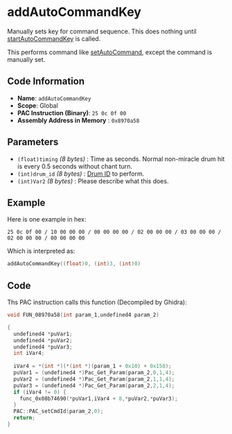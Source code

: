 # addAutoCommandKey

Manually sets key for command sequence. This does nothing until [startAutoCommandKey](./startautocommandkey.md) is called.

This performs command like [setAutoCommand](./setautocommand.md), except the command is manually set.

## Code Information

- **Name**: `addAutoCommandKey`
- **Scope**: Global
- **PAC Instruction (Binary)**: `25 0c 0f 00`
- **Assembly Address in Memory** : `0x8970a58`

## Parameters

- `(float)timing` *(8 bytes)* : Time as seconds. Normal non-miracle drum hit is every 0.5 seconds without chant turn.
- `(int)drum_id` *(8 bytes)* : [Drum ID](./guide/reference-table.md#drum-ids) to perform.
- `(int)Var2` *(8 bytes)* : Please describe what this does.

## Example

Here is one example in hex:

```25 0c 0f 00 / 10 00 00 00 / 00 00 00 00 / 02 00 00 00 / 03 00 00 00 / 02 00 00 00 / 00 00 00 00```

Which is interpreted as:

```c
addAutoCommandKey((float)0, (int)3, (int)0)
```

## Code

Ths PAC instruction calls this function (Decompiled by Ghidra):

```c
void FUN_08970a58(int param_1,undefined4 param_2)

{
  undefined4 *puVar1;
  undefined4 *puVar2;
  undefined4 *puVar3;
  int iVar4;
  
  iVar4 = *(int *)(*(int *)(param_1 + 0x10) + 0x158);
  puVar1 = (undefined4 *)Pac_Get_Param(param_2,0,1,4);
  puVar2 = (undefined4 *)Pac_Get_Param(param_2,1,1,4);
  puVar3 = (undefined4 *)Pac_Get_Param(param_2,2,1,4);
  if (iVar4 != 0) {
    func_0x08b74690(*puVar1,iVar4 + 8,*puVar2,*puVar3);
  }
  PAC::PAC_setCmdId(param_2,0);
  return;
}
```

